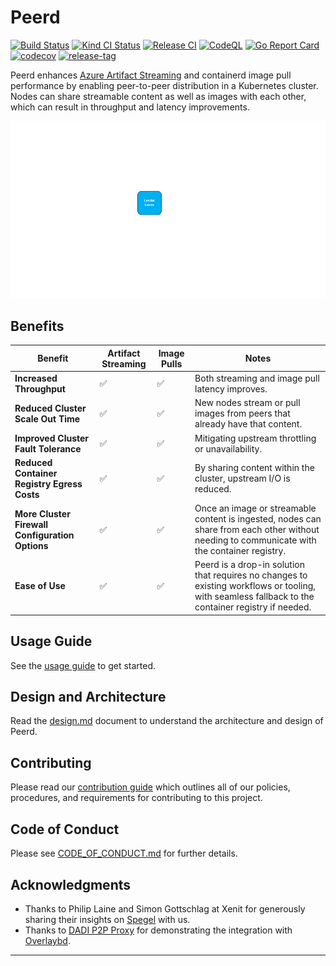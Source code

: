 # Peerd

[![Build Status]][build-status]
[![Kind CI Status]][kind-ci-status]
[![Release CI]][release-ci]
[![CodeQL]][code-ql]
[![Go Report Card]][go-report-card]
[![codecov]][code-cov]
[![release-tag]][peerd-pkgs]

Peerd enhances [Azure Artifact Streaming] and containerd image pull performance by enabling peer-to-peer distribution in
a Kubernetes cluster. Nodes can share streamable content as well as images with each other, which can result in throughput
and latency improvements.

![cluster-ops]

## Benefits

| Benefit                                         | Artifact Streaming | Image Pulls        | Notes                                                                                                                                              |
| ----------------------------------------------- | ------------------ | ------------------ | -------------------------------------------------------------------------------------------------------------------------------------------------- |
| **Increased Throughput**                        | :white_check_mark: | :white_check_mark: | Both streaming and image pull latency improves.                                                                                                    |
| **Reduced Cluster Scale Out Time**              | :white_check_mark: | :white_check_mark: | New nodes stream or pull images from peers that already have that content.                                                                         |
| **Improved Cluster Fault Tolerance**            | :white_check_mark: | :white_check_mark: | Mitigating upstream throttling or unavailability.                                                                                                  |
| **Reduced Container Registry Egress Costs**     | :white_check_mark: | :white_check_mark: | By sharing content within the cluster, upstream I/O is reduced.                                                                                    |
| **More Cluster Firewall Configuration Options** | :white_check_mark: | :white_check_mark: | Once an image or streamable content is ingested, nodes can share from each other without needing to communicate with the container registry.       |
| **Ease of Use**                                 | :white_check_mark: | :white_check_mark: | Peerd is a drop-in solution that requires no changes to existing workflows or tooling, with seamless fallback to the container registry if needed. |

## Usage Guide

See the [usage guide][usage.md] to get started.

## Design and Architecture

Read the [design.md] document to understand the architecture and design of Peerd.

## Contributing

Please read our [contribution guide][CONTRIBUTING.md] which outlines all of our policies, procedures, and requirements
for contributing to this project.

## Code of Conduct

Please see [CODE_OF_CONDUCT.md] for further details.

## Acknowledgments

- Thanks to Philip Laine and Simon Gottschlag at Xenit for generously sharing their insights on [Spegel] with us.
- Thanks to [DADI P2P Proxy] for demonstrating the integration with [Overlaybd].

---

[Azure Artifact Streaming]: https://learn.microsoft.com/en-us/azure/container-registry/container-registry-artifact-streaming
[Build Status]: https://github.com/azure/peerd/actions/workflows/build.yml/badge.svg
[build-status]: https://github.com/azure/peerd/actions/workflows/build.yml
[cluster-ops]: ./assets/images//cluster-ops.gif
[codecov]: https://codecov.io/gh/Azure/peerd/branch/main/graph/badge.svg
[code-cov]: https://codecov.io/gh/Azure/peerd
[Code Coverage]: https://img.shields.io/badge/coverage-54.9%25-orange
[CODE_OF_CONDUCT.md]: CODE_OF_CONDUCT.md
[CodeQL]: https://github.com/Azure/peerd/actions/workflows/github-code-scanning/codeql/badge.svg?branch=main
[code-ql]: https://github.com/Azure/peerd/actions/workflows/github-code-scanning/codeql
[CONTRIBUTING.md]: CONTRIBUTING.md
[DADI P2P Proxy]: https://github.com/data-accelerator/dadi-p2proxy
[design.md]: ./docs/design.md
[Go Report Card]: https://goreportcard.com/badge/github.com/azure/peerd
[go-report-card]: https://goreportcard.com/report/github.com/azure/peerd
[kubectl-node-shell]: https://github.com/kvaps/kubectl-node-shell
[Kind CI Status]: https://github.com/azure/peerd/actions/workflows/kind.yml/badge.svg
[kind-ci-status]: https://github.com/azure/peerd/actions/workflows/kind.yml
[Overlaybd]: https://github.com/containerd/overlaybd
[peerd-pkgs]: https://github.com/Azure/peerd/pkgs/container/acr%2Fdev%2Fpeerd
[Release CI]: https://github.com/azure/peerd/actions/workflows/release.yml/badge.svg
[release-ci]: https://github.com/azure/peerd/actions/workflows/release.yml
[release-tag]: https://img.shields.io/github/v/tag/Azure/peerd?label=Docker%20Image%20Tag
[Spegel]: https://github.com/XenitAB/spegel
[usage.md]: ./docs/usage.md